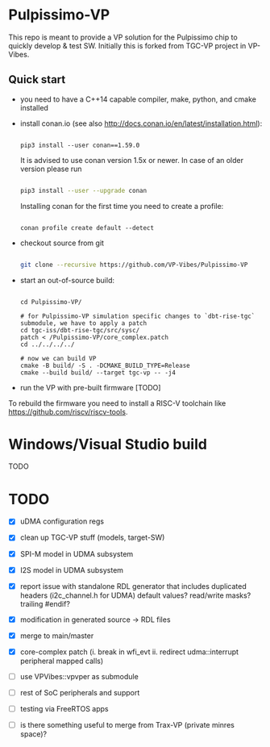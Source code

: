 # Pulpissimo-VP
This repo is meant to provide a VP solution for the Pulpissimo chip to quickly develop &amp; test SW.
Initially this is forked from TGC-VP project in VP-Vibes.

## Quick start

* you need to have a C++14 capable compiler, make, python, and cmake installed

* install conan.io (see also http://docs.conan.io/en/latest/installation.html):
  
  ```

  pip3 install --user conan==1.59.0

  ```
  
  It is advised to use conan version 1.5x or newer. In case of an older version please run
  
  ```sh

  pip3 install --user --upgrade conan

  ``` 
  
  Installing conan for the first time you need to create a profile:
  
  ```
  
  conan profile create default --detect
  
  ```
  
* checkout source from git

  ```sh

  git clone --recursive https://github.com/VP-Vibes/Pulpissimo-VP

  ``` 

* start an out-of-source build:
  
  ```

  cd Pulpissimo-VP/
  
  # for Pulpissimo-VP simulation specific changes to `dbt-rise-tgc` submodule, we have to apply a patch
  cd tgc-iss/dbt-rise-tgc/src/sysc/
  patch < /Pulpissimo-VP/core_complex.patch
  cd ../../../../

  # now we can build VP
  cmake -B build/ -S . -DCMAKE_BUILD_TYPE=Release
  cmake --build build/ --target tgc-vp -- -j4

  ```
  
* run the VP with pre-built firmware
[TODO]

To rebuild the firmware you need to install a RISC-V toolchain like https://github.com/riscv/riscv-tools.

# Windows/Visual Studio build
TODO

# TODO
- [x] uDMA configuration regs 
- [x] clean up TGC-VP stuff (models, target-SW)
- [x] SPI-M model in UDMA subsystem
- [x] I2S model in UDMA subsystem
- [x] report issue with standalone RDL generator that includes duplicated headers (i2c_channel.h for UDMA)
      default values? read/write masks?
      trailing #endif?
- [x] modification in generated source -> RDL files
- [x] merge to main/master
- [x] core-complex patch (i. break in wfi_evt ii. redirect udma::interrupt peripheral mapped calls)



- [ ] use VPVibes::vpvper as submodule
- [ ] rest of SoC peripherals and support
- [ ] testing via FreeRTOS apps

- [ ] is there something useful to merge from Trax-VP (private minres space)?

